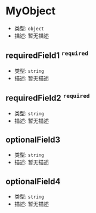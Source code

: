 # MyObject

*   类型: `object`
*   描述: 暂无描述

## requiredField1 <sup>`required`</sup>

*   类型: `string`
*   描述: 暂无描述

## requiredField2 <sup>`required`</sup>

*   类型: `string`
*   描述: 暂无描述

## optionalField3

*   类型: `string`
*   描述: 暂无描述

## optionalField4

*   类型: `string`
*   描述: 暂无描述
